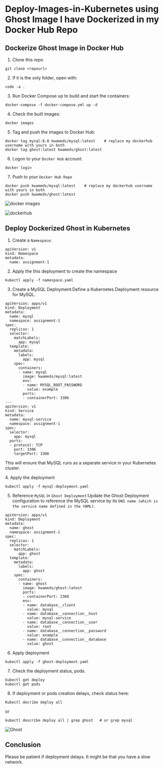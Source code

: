# Deploy-Images-in-Kubernetes using Ghost Image I have Dockerized in my Docker Hub Repo

## Dockerize Ghost Image in Docker Hub
1. Clone this repo
```
git clone <repourl>
```
2. If it is the only folder, open with:
```
code -a .
```
3. Run Docker Compose up to build and start the containers:
```
docker-compose -f docker-compose.yml up -d
```
4. Check the built images:
```
docker images
```
5. Tag and push the images to Docker Hub:
```
docker tag mysql:8.0 kwameds/mysql:latest    # replace my dockerhub username with yours in both 
docker tag ghost:latest kwameds/ghost:latest
```
6. Logon to your `Docker Hub` account.
```
docker login
```
7. Push to your `Docker Hub Repo`
```
docker push kwameds/mysql:latest    # replace my dockerhub username with yours in both 
docker push kwameds/ghost:latest
```
![docker images](https://github.com/JonesKwameOsei/Dockerize-and-Deploy-Images-in-Kubernetes/assets/81886509/1f536c33-f41e-48b5-aacb-3126b9f37f8f)<p>

![dockerhub](https://github.com/JonesKwameOsei/Dockerize-and-Deploy-Images-in-Kubernetes/assets/81886509/54b9ab7c-4f9c-43ba-9a1c-8a72633a149e)


## Deploy Dockerized Ghost in Kubernetes
1. Create a `Namespace`:
```
apiVersion: v1
kind: Namespace
metadata:
  name: assignment-1
```
2. Apply the this deployment to create the namespace 
```
kubectl apply -f namespace.yaml
```
3.  Create a MySQL Deployment:Define a Kubernetes Deployment resource for MySQL.
```
apiVersion: apps/v1
kind: Deployment
metadata:
  name: mysql
  namespace: assignment-1
spec:
  replicas: 1
  selector:
    matchLabels:
      app: mysql
  template:
    metadata:
      labels:
        app: mysql
    spec:
      containers:
      - name: mysql
        image: kwameds/mysql:latest
        env:
        - name: MYSQL_ROOT_PASSWORD
          value: example
        ports:
        - containerPort: 3306
---
apiVersion: v1
kind: Service
metadata:
  name: mysql-service
  namespace: assignment-1
spec:
  selector:
    app: mysql
  ports:
  - protocol: TCP
    port: 3306
    targetPort: 3306
```
This will ensure that MySQL runs as a separate service in your Kubernetes cluster.<p>
4. Apply the deployment
```
kubectl apply -f mysql-deployment.yaml
```
5. Reference `MySQL` in `Ghost Deployment`:Update the Ghost Deployment configuration to reference the MySQL service by its `DNS name (which is the service name defined in the YAML)`.
```
apiVersion: apps/v1
kind: Deployment
metadata:
  name: ghost
  namespace: assignment-1
spec:
  replicas: 1
  selector:
    matchLabels:
      app: ghost
  template:
    metadata:
      labels:
        app: ghost
    spec:
      containers:
      - name: ghost
        image: kwameds/ghost:latest
        ports:
        - containerPort: 2368
        env:
        - name: database__client
          value: mysql
        - name: database__connection__host
          value: mysql-service
        - name: database__connection__user
          value: root
        - name: database__connection__password
          value: example
        - name: database__connection__database
          value: ghost
```
6. Apply deployment
```
kubectl apply -f ghost-deployment.yaml
```
7. Check the deployment status, pods.
```
kubectl get deploy
kubectl get pods
```
8. If deployment or pods creation delays, check status here:
```
Kubectl decribe deploy all 
```
or
```
kubectl describe deploy all | grep ghost   # or grep mysql
```
![Ghost](https://github.com/JonesKwameOsei/Dockerize-and-Deploy-Images-in-Kubernetes/assets/81886509/8d6d33b4-8809-4c5e-9790-e7db7dfae002)

## Conclusion
Please be patient if deployment delays. It might be that you have a slow network.





